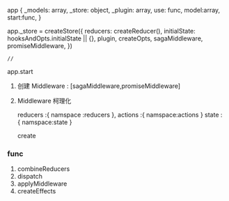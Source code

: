app {
     _models: array,
    _store: object,
    _plugin: array,
    use: func,
    model:array,
    start:func,
}




app._store = createStore({
      reducers: createReducer(),
      initialState: hooksAndOpts.initialState || {},
      plugin,
      createOpts,
      sagaMiddleware,
      promiseMiddleware,
    })

    // 
app.start 
1. 创建 Middleware : [sagaMiddleware,promiseMiddleware]
2. Middleware 柯理化



    reducers :{
        namspace :reducers
    },
    actions :{
        namspace:actions
    }
    state : {
        namspace:state
    }
    
    create

### func 

1. combineReducers
2. dispatch 
3. applyMiddleware  
4. createEffects